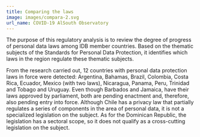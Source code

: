 ```yaml
---
title: Comparing the laws
image: images/compara-2.svg
url_name: COVID-19 AlSouth Observatory
---
```


The purpose of this regulatory analysis is to review the degree of progress of personal data laws among IDB member countries. Based on the thematic subjects of the Standards for Personal Data Protection, it identifies which laws in the region regulate these thematic subjects.

From the research carried out, 12 countries with personal data protection laws in force were detected: Argentina, Bahamas, Brazil, Colombia, Costa Rica, Ecuador, Mexico (with two laws), Nicaragua, Panama, Peru, Trinidad and Tobago and Uruguay. Even though Barbados and Jamaica, have their laws approved by parliament, both are pending enactment and, therefore, also pending entry into force. Although Chile has a privacy law that partially regulates a series of components in the area of personal data, it is not a specialized legislation on the subject. As for the Dominican Republic, the legislation has a sectoral scope, so it does not qualify as a cross-cutting legislation on the subject.
